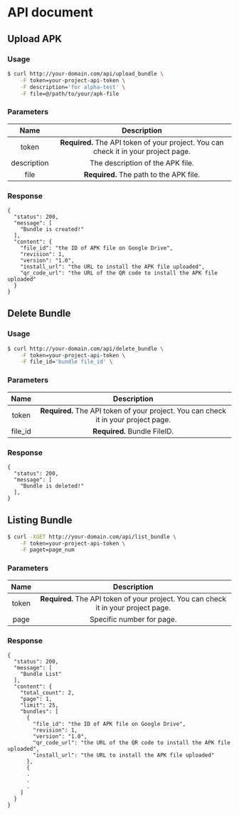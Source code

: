 # API document

## Upload APK

### Usage

``` sh
$ curl http://your-domain.com/api/upload_bundle \
    -F token=your-project-api-token \
    -F description='for alpha-test' \
    -F file=@/path/to/your/apk-file
```

### Parameters

|Name|Description|
|:---:|:---:|
|token|**Required.** The API token of your project. You can check it in your project page.|
|description|The description of the APK file.|
|file|**Required.** The path to the APK file.|

### Response

```
{
  "status": 200,
  "message": [
    "Bundle is created!"
  ],
  "content": {
    "file_id": "the ID of APK file on Google Drive",
    "revision": 1,
    "version": "1.0",
    "install_url": "the URL to install the APK file uploaded",
    "qr_code_url": "the URL of the QR code to install the APK file uploaded"
  }
}
```

## Delete Bundle

### Usage

``` sh
$ curl http://your-domain.com/api/delete_bundle \
    -F token=your-project-api-token \
    -F file_id='bundle file_id' \
```

### Parameters

|Name|Description|
|:---:|:---:|
|token|**Required.** The API token of your project. You can check it in your project page.|
|file_id|**Required.** Bundle FileID.|

### Response

```
{
  "status": 200,
  "message": [
    "Bundle is deleted!"
  ],
}
```

## Listing Bundle

``` sh
$ curl -XGET http://your-domain.com/api/list_bundle \
    -F token=your-project-api-token \
    -F paget=page_num
```

### Parameters

|Name|Description|
|:---:|:---:|
|token|**Required.** The API token of your project. You can check it in your project page.|
|page|Specific number for page.|

### Response

```
{
  "status": 200,
  "message": [
    "Bundle List"
  ],
  "content": {
    "total_count": 2,
    "page": 1,
    "limit": 25,
    "bundles": [
      {
        "file_id": "the ID of APK file on Google Drive",
        "revision": 1,
        "version": "1.0",
        "qr_code_url": "the URL of the QR code to install the APK file uploaded",
        "install_url": "the URL to install the APK file uploaded"
      },
      {
      .
      .
      .
    ]
  }
}
```
